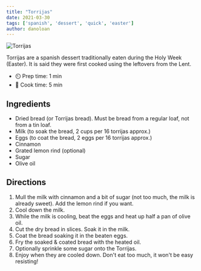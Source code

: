 ```yaml
---
title: "Torrijas"
date: 2021-03-30
tags: ['spanish', 'dessert', 'quick', 'easter']
author: danoloan
---
```


![Torrijas](/cooking/pix/torrijas.webp)

Torrijas are a spanish dessert traditionally eaten during the Holy Week (Easter).
It is said they were first cooked using the leftovers from the Lent.

- ⏲️ Prep time: 1 min
- 🍳 Cook time: 5 min

## Ingredients

- Dried bread (or Torrijas bread). Must be bread from a regular loaf, not from a tin loaf.
- Milk (to soak the bread, 2 cups per 16 torrijas approx.)
- Eggs (to coat the bread, 2 eggs per 16 torrijas approx.)
- Cinnamon
- Grated lemon rind (optional)
- Sugar
- Olive oil

## Directions

1. Mull the milk with cinnamon and a bit of sugar (not too much, the milk is already sweet). Add the lemon rind if you want.
2. Cool down the milk.
3. While the milk is cooling, beat the eggs and heat up half a pan of olive oil.
4. Cut the dry bread in slices. Soak it in the milk.
5. Coat the bread soaking it in the beaten eggs.
6. Fry the soaked & coated bread with the heated oil.
7. Optionally sprinkle some sugar onto the Torrijas.
8. Enjoy when they are cooled down. Don't eat too much, it won't be easy resisting!
